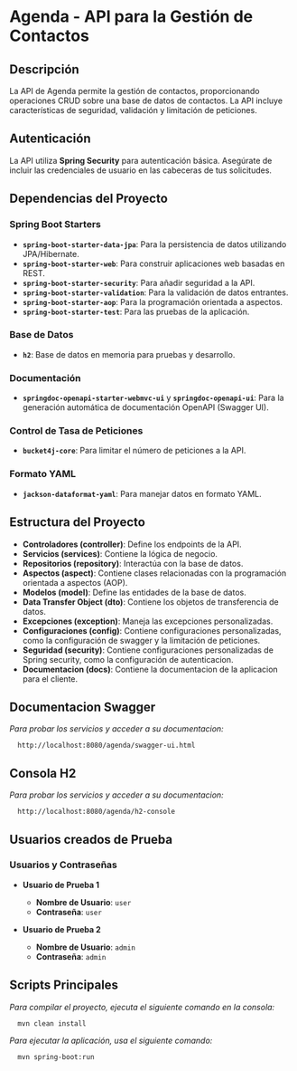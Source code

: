 # Agenda - API para la Gestión de Contactos

## Descripción
La API de Agenda permite la gestión de contactos, proporcionando operaciones CRUD sobre una base de datos de contactos. La API incluye características de seguridad, validación y limitación de peticiones.

## Autenticación
La API utiliza **Spring Security** para autenticación básica. Asegúrate de incluir las credenciales de usuario en las cabeceras de tus solicitudes.



## Dependencias del Proyecto

### Spring Boot Starters
- **`spring-boot-starter-data-jpa`**: Para la persistencia de datos utilizando JPA/Hibernate.
- **`spring-boot-starter-web`**: Para construir aplicaciones web basadas en REST.
- **`spring-boot-starter-security`**: Para añadir seguridad a la API.
- **`spring-boot-starter-validation`**: Para la validación de datos entrantes.
- **`spring-boot-starter-aop`**: Para la programación orientada a aspectos.
- **`spring-boot-starter-test`**: Para las pruebas de la aplicación.

### Base de Datos
- **`h2`**: Base de datos en memoria para pruebas y desarrollo.

### Documentación
- **`springdoc-openapi-starter-webmvc-ui`** y **`springdoc-openapi-ui`**: Para la generación automática de documentación OpenAPI (Swagger UI).

### Control de Tasa de Peticiones
- **`bucket4j-core`**: Para limitar el número de peticiones a la API.

### Formato YAML
- **`jackson-dataformat-yaml`**: Para manejar datos en formato YAML.



## Estructura del Proyecto

- **Controladores (controller)**: Define los endpoints de la API.
- **Servicios (services)**: Contiene la lógica de negocio.
- **Repositorios (repository)**: Interactúa con la base de datos.
- **Aspectos (aspect)**: Contiene clases relacionadas con la programación orientada a aspectos (AOP).
- **Modelos (model)**: Define las entidades de la base de datos.
- **Data Transfer Object (dto)**: Contiene los objetos de transferencia de datos.
- **Excepciones (exception)**: Maneja las excepciones personalizadas.
- **Configuraciones (config)**: Contiene configuraciones personalizadas, como la configuración de swagger y la limitación de peticiones.
- **Seguridad (security)**: Contiene configuraciones personalizadas de Spring security, como la configuración de autenticacion.
- **Documentacion (docs)**: Contiene la documentacion de la aplicacion para el cliente.



## Documentacion Swagger
*Para probar los servicios y acceder a su documentacion:*
  ~~~
    http://localhost:8080/agenda/swagger-ui.html
  ~~~


## Consola H2
*Para probar los servicios y acceder a su documentacion:*
  ~~~
    http://localhost:8080/agenda/h2-console
  ~~~



## Usuarios creados de Prueba

### Usuarios y Contraseñas

- **Usuario de Prueba 1**
  - **Nombre de Usuario**: `user`
  - **Contraseña**: `user`

- **Usuario de Prueba 2**
  - **Nombre de Usuario**: `admin`
  - **Contraseña**: `admin`



## Scripts Principales
*Para compilar el proyecto, ejecuta el siguiente comando en la consola:*
  ~~~
    mvn clean install
  ~~~

*Para ejecutar la aplicación, usa el siguiente comando:*
  ~~~
    mvn spring-boot:run
  ~~~




